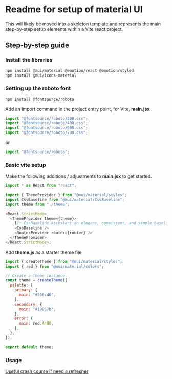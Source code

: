 # Readme for setup of material UI

This will likely be moved into a skeleton template and represents the main step-by-step setup elements within a Vite react project.

## Step-by-step guide

### Install the libraries

```bash
npm install @mui/material @emotion/react @emotion/styled
npm install @mui/icons-material
```

### Setting up the roboto font

```bash
npm install @fontsource/roboto
```

Add an import command in the project entry point, for Vite, **main.jsx**

```js
import "@fontsource/roboto/300.css";
import "@fontsource/roboto/400.css";
import "@fontsource/roboto/500.css";
import "@fontsource/roboto/700.css";
```

or

```js
import "@fontsource/roboto";
```

### Basic vite setup

Make the following additions / adjustments to **main.jsx** to get started.

```js
import * as React from "react";

import { ThemeProvider } from "@mui/material/styles";
import CssBaseline from "@mui/material/CssBaseline";
import theme from "./theme";

<React.StrictMode>
  <ThemeProvider theme={theme}>
    {/* CssBaseline kickstart an elegant, consistent, and simple baseline to build upon. */}
    <CssBaseline />
    <RouterProvider router={router} />
  </ThemeProvider>
</React.StrictMode>;
```

Add **theme.js** as a starter theme file

```js
import { createTheme } from "@mui/material/styles";
import { red } from "@mui/material/colors";

// Create a theme instance.
const theme = createTheme({
  palette: {
    primary: {
      main: "#556cd6",
    },
    secondary: {
      main: "#19857b",
    },
    error: {
      main: red.A400,
    },
  },
});

export default theme;
```

### Usage

[Useful crash course if need a refresher](https://www.youtube.com/watch?v=o1chMISeTC0)
